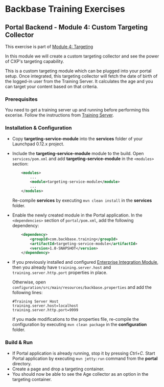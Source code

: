 # Backbase Training Exercises

## Portal Backend - Module 4: Custom Targeting Collector

This exercise is part of [Module 4: Targeting](../../..)

In this module we will create a custom targeting collector and see the power of CXP's targeting capability.

This is a custom targeting module which can be plugged into your portal setup. Once integrated, this targeting collector will fetch the date of birth of the logged-in user from the Training Server. It calculates the age and you can target your content based on that criteria.

### Prerequisites

You need to get a training server up and running before performing this excerise.
Follow the instructions from [Training Server](https://github.com/Backbase/training-server).

### Installation & Configuration

- Copy **targeting-service-module** into the **services** folder of your Launchpad 0.12.x project.

- Include the **targeting-service-module** module to the build. Open `services/pom.xml` and add **targeting-service-module** in the `<modules>` section:
	```xml
	    <modules>
	        ...	    
	        <module>targeting-service-module</module>
	        ...
	    </modules>
	```	
	Re-compile **services** by executing `mvn clean install` in the **services** folder.
	
- Enable the newly created module in the Portal application. In the `<dependencies>` section of `portal/pom.xml`, add the following dependency:

	```xml
	    <dependency>
	        <groupId>com.backbase.training</groupId>
	        <artifactId>targeting-service-module</artifactId>
	        <version>1.0-SNAPSHOT</version>
	    </dependency>
	```
- If you previously installed and configured [Enterprise Integration Module](https://github.com/Backbase/training-be-module-01/tree/master/enterprise-integration-module#installation--configuration), then you already have `training.server.host` and `training.server.http.port` properties in place. 

  Otherwise, open `configuration/src/main/resources/backbase.properties` and add the following lines:

  ```
  #Training Server Host
  training.server.host=localhost
  training.server.http.port=9999
  ```

  If you made modifications to the properties file, re-compile the configuration by executing `mvn clean package` in the **configuration** folder.

### Build & Run

- If Portal application is already running, stop it by pressing *Ctrl+C*. Start Portal application by executing `mvn jetty:run` command from the **portal** directory.
- Create a page and drop a targeting container.
- You should now be able to see the Age collector as an option in the targeting container.
